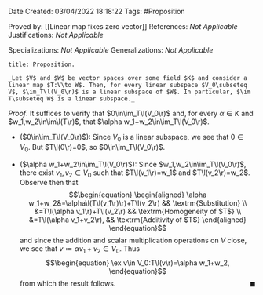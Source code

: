 <div class="topSpace"></div>

Date Created: 03/04/2022 18:18:22
Tags: #Proposition

Proved by: [[Linear map fixes zero vector]]
References: _Not Applicable_
Justifications: _Not Applicable_

Specializations: _Not Applicable_
Generalizations: _Not Applicable_

``` ad-Proposition
title: Proposition.

_Let $V$ and $W$ be vector spaces over some field $K$ and consider a linear map $T:V\to W$. Then, for every linear subspace $V_0\subseteq V$, $\im_T\l(V_0\r)$ is a linear subspace of $W$. In particular, $\im T\subseteq W$ is a linear subspace._

```

_Proof_. It suffices to verify that $0\in\im_T\l(V_0\r)$ and, for every $\alpha\in K$ and $w_1,w_2\in\im\l(T\r)$, that $\alpha w_1+w_2\in\im_T\l(V_0\r)$.
* ($0\in\im_T\l(V_0\r)$): Since $V_0$ is a linear subspace, we see that $0\in V_0$. But $T\l(0\r)=0$, so $0\in\im_T\l(V_0\r)$.

* ($\alpha w_1+w_2\in\im_T\l(V_0\r)$): Since $w_1,w_2\in\im_T\l(V_0\r)$, there exist $v_1,v_2\in V_0$ such that $T\l(v_1\r)=w_1$ and $T\l(v_2\r)=w_2$. Observe then that
$$\begin{equation}
    \begin{aligned}
        \alpha w_1+w_2&=\alpha\l(T\l(v_1\r)\r)+T\l(v_2\r) && \textrm{Substitution} \\
        &=T\l(\alpha v_1\r)+T\l(v_2\r) && \textrm{Homogeneity of $T$} \\
        &=T\l(\alpha v_1+v_2\r), && \textrm{Additivity of $T$}
    \end{aligned}
\end{equation}$$
and since the addition and scalar multiplication operations on $V$ close, we see that $v\coloneqq\alpha v_1+v_2\in V_0$. Thus
$$\begin{equation}
    \ex v\in V_0:T\l(v\r)=\alpha w_1+w_2,
\end{equation}$$
from which the result follows.<span style="float:right;">$\blacksquare$</span>
